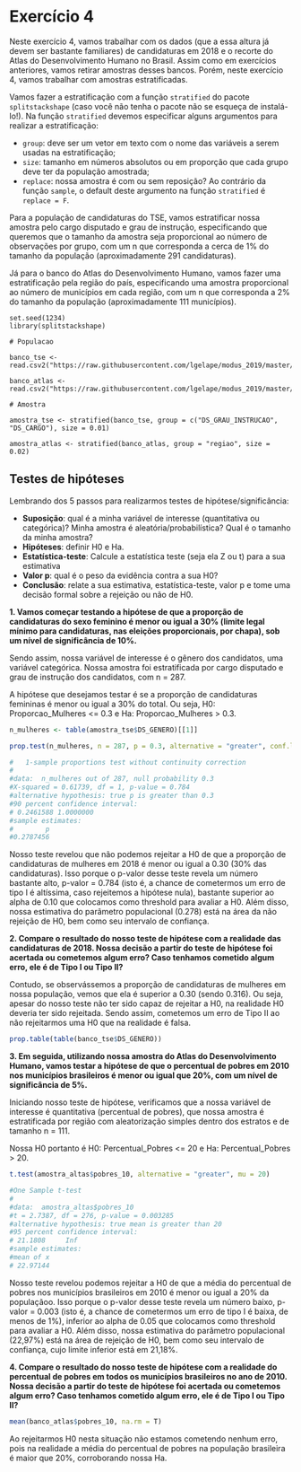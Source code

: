 # Exercício 4

Neste exercício 4, vamos trabalhar com os dados (que a essa altura já devem ser bastante familiares) de candidaturas em 2018 e o recorte do Atlas do Desenvolvimento Humano no Brasil. Assim como em exercícios anteriores, vamos retirar amostras desses bancos. Porém, neste exercício 4, vamos trabalhar com amostras estratificadas.

Vamos fazer a estratificação com a função `stratified` do pacote `splitstackshape` (caso você não tenha o pacote não se esqueça de instalá-lo!). Na função `stratified` devemos especificar alguns argumentos para realizar a estratificação:

* `group`: deve ser um vetor em texto com o nome das variáveis a serem usadas na estratificação;
* `size`: tamanho em números absolutos ou em proporção que cada grupo deve ter da população amostrada;
* `replace`: nossa amostra é com ou sem reposição? Ao contrário da função `sample`, o default deste argumento na função `stratified` é `replace = F`.

Para a população de candidaturas do TSE, vamos estratificar nossa amostra pelo cargo disputado e grau de instrução, especificando que queremos que o tamanho da amostra seja proporcional ao número de observações por grupo, com um n que corresponda a cerca de 1% do tamanho da população (aproximadamente 291 candidaturas).

Já para o banco do Atlas do Desenvolvimento Humano, vamos fazer uma estratificação pela região do país, especificando uma amostra proporcional ao número de municípios em cada região, com um n que corresponda a 2% do tamanho da população (aproximadamente 111 municípios).

```
set.seed(1234)
library(splitstackshape)

# Populacao

banco_tse <- read.csv2("https://raw.githubusercontent.com/lgelape/modus_2019/master/Bancos/candidatos2018_filtrado.csv")

banco_atlas <- read.csv2("https://raw.githubusercontent.com/lgelape/modus_2019/master/Bancos/AtlasBrasil_modus2019.csv")

# Amostra

amostra_tse <- stratified(banco_tse, group = c("DS_GRAU_INSTRUCAO", "DS_CARGO"), size = 0.01)

amostra_atlas <- stratified(banco_atlas, group = "regiao", size = 0.02)
```

## Testes de hipóteses

Lembrando dos 5 passos para realizarmos testes de hipótese/significância:

* **Suposição**: qual é a minha variável de interesse (quantitativa ou categórica)? Minha amostra é aleatória/probabilística? Qual é o tamanho da minha amostra?
* **Hipóteses**: definir H0 e Ha.
* **Estatística-teste**: Calcule a estatística teste (seja ela Z ou t) para a sua estimativa
* **Valor p**: qual é o peso da evidência contra a sua H0?
* **Conclusão**: relate a sua estimativa, estatística-teste, valor p e tome uma decisão formal sobre a rejeição ou não de H0.

**1. Vamos começar testando a hipótese de que a proporção de candidaturas do sexo feminino é menor ou igual a 30% (limite legal mínimo para candidaturas, nas eleições proporcionais, por chapa), sob um nível de significância de 10%.**

Sendo assim, nossa variável de interesse é o gênero dos candidatos, uma variável categórica. Nossa amostra foi estratificada por cargo disputado e grau de instrução dos candidatos, com n = 287.

A hipótese que desejamos testar é se a proporção de candidaturas femininas é menor ou igual a 30% do total. Ou seja, H0: Proporcao_Mulheres <= 0.3 e Ha: Proporcao_Mulheres > 0.3.

```r
n_mulheres <- table(amostra_tse$DS_GENERO)[[1]]

prop.test(n_mulheres, n = 287, p = 0.3, alternative = "greater", conf.level = 0.90, correct = F)

#	1-sample proportions test without continuity correction
#
#data:  n_mulheres out of 287, null probability 0.3
#X-squared = 0.61739, df = 1, p-value = 0.784
#alternative hypothesis: true p is greater than 0.3
#90 percent confidence interval:
# 0.2461588 1.0000000
#sample estimates:
#        p 
#0.2787456 
```

Nosso teste revelou que não podemos rejeitar a H0 de que a proporção de candidaturas de mulheres em 2018 é menor ou igual a 0.30 (30% das candidaturas). Isso porque o p-valor desse teste revela um número bastante alto, p-valor = 0.784 (isto é, a chance de cometermos um erro de tipo I é altíssima, caso rejeitemos a hipótese nula), bastante superior ao alpha de 0.10 que colocamos como threshold para avaliar a H0. Além disso, nossa estimativa do parâmetro populacional (0.278) está na área da não rejeição de H0, bem como seu intervalo de confiança.

**2. Compare o resultado do nosso teste de hipótese com a realidade das candidaturas de 2018. Nossa decisão a partir do teste de hipótese foi acertada ou cometemos algum erro? Caso tenhamos cometido algum erro, ele é de Tipo I ou Tipo II?**

Contudo, se observássemos a proporção de candidaturas de mulheres em nossa população, vemos que ela é superior a 0.30 (sendo 0.316). Ou seja, apesar do nosso teste não ter sido capaz de rejeitar a H0, na realidade H0 deveria ter sido rejeitada. Sendo assim, cometemos um erro de Tipo II ao não rejeitarmos uma H0 que na realidade é falsa.

```r
prop.table(table(banco_tse$DS_GENERO))
```

**3. Em seguida, utilizando nossa amostra do Atlas do Desenvolvimento Humano, vamos testar a hipótese de que o percentual de pobres em 2010 nos municípios brasileiros é menor ou igual que 20%, com um nível de significância de 5%.**

Iniciando nosso teste de hipótese, verificamos que a nossa variável de interesse é quantitativa (percentual de pobres), que nossa amostra é estratificada por região com aleatorização simples dentro dos estratos e de tamanho n = 111.

Nossa H0 portanto é H0: Percentual_Pobres <= 20 e Ha: Percentual_Pobres > 20.

```r
t.test(amostra_altas$pobres_10, alternative = "greater", mu = 20)

#One Sample t-test
#
#data:  amostra_altas$pobres_10
#t = 2.7387, df = 276, p-value = 0.003285
#alternative hypothesis: true mean is greater than 20
#95 percent confidence interval:
# 21.1808     Inf
#sample estimates:
#mean of x 
# 22.97144  
```

Nosso teste revelou podemos rejeitar a H0 de que a média do percentual de pobres nos municípios brasileiros em 2010 é menor ou igual a 20% da populaçãoo. Isso porque o p-valor desse teste revela um número baixo, p-valor = 0.003 (isto é, a chance de cometermos um erro de tipo I é baixa, de menos de 1%), inferior ao alpha de 0.05 que colocamos como threshold para avaliar a H0. Além disso, nossa estimativa do parâmetro populacional (22,97%) está na área de rejeição de H0, bem como seu intervalo de confiança, cujo limite inferior está em 21,18%.

**4. Compare o resultado do nosso teste de hipótese com a realidade do percentual de pobres em todos os municípios brasileiros no ano de 2010. Nossa decisão a partir do teste de hipótese foi acertada ou cometemos algum erro? Caso tenhamos cometido algum erro, ele é de Tipo I ou Tipo II?**

```r
mean(banco_atlas$pobres_10, na.rm = T)
```

Ao rejeitarmos H0 nesta situação não estamos cometendo nenhum erro, pois na realidade a média do percentual de pobres na população brasileira é maior que 20%, corroborando nossa Ha.
